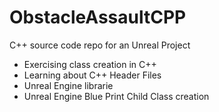 # ObstacleAssaultCPP
C++ source code repo for an Unreal Project 

- Exercising class creation in C++
- Learning about C++ Header Files
- Unreal Engine librarie 
- Unreal Engine Blue Print Child Class creation
